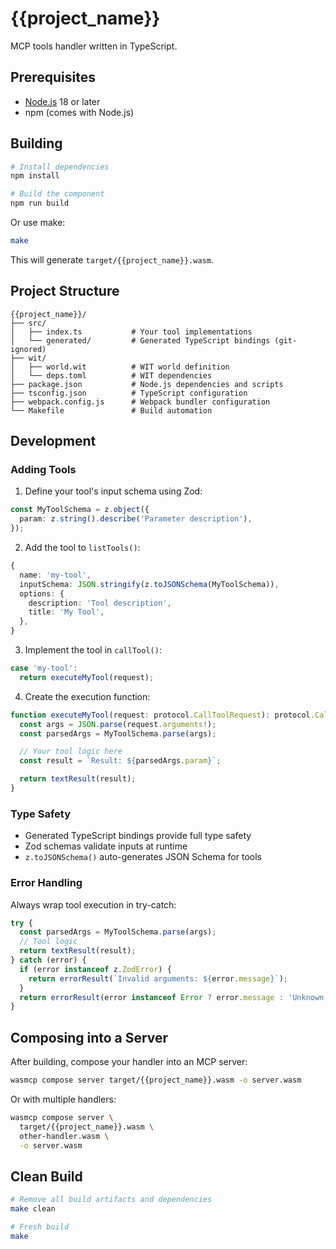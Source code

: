 # {{project_name}}

MCP tools handler written in TypeScript.

## Prerequisites

- [Node.js](https://nodejs.org/) 18 or later
- npm (comes with Node.js)

## Building

```bash
# Install dependencies
npm install

# Build the component
npm run build
```

Or use make:

```bash
make
```

This will generate `target/{{project_name}}.wasm`.

## Project Structure

```
{{project_name}}/
├── src/
│   ├── index.ts           # Your tool implementations
│   └── generated/         # Generated TypeScript bindings (git-ignored)
├── wit/
│   ├── world.wit          # WIT world definition
│   └── deps.toml          # WIT dependencies
├── package.json           # Node.js dependencies and scripts
├── tsconfig.json          # TypeScript configuration
├── webpack.config.js      # Webpack bundler configuration
└── Makefile               # Build automation
```

## Development

### Adding Tools

1. Define your tool's input schema using Zod:

```typescript
const MyToolSchema = z.object({
  param: z.string().describe('Parameter description'),
});
```

2. Add the tool to `listTools()`:

```typescript
{
  name: 'my-tool',
  inputSchema: JSON.stringify(z.toJSONSchema(MyToolSchema)),
  options: {
    description: 'Tool description',
    title: 'My Tool',
  },
}
```

3. Implement the tool in `callTool()`:

```typescript
case 'my-tool':
  return executeMyTool(request);
```

4. Create the execution function:

```typescript
function executeMyTool(request: protocol.CallToolRequest): protocol.CallToolResult {
  const args = JSON.parse(request.arguments!);
  const parsedArgs = MyToolSchema.parse(args);

  // Your tool logic here
  const result = `Result: ${parsedArgs.param}`;

  return textResult(result);
}
```

### Type Safety

- Generated TypeScript bindings provide full type safety
- Zod schemas validate inputs at runtime
- `z.toJSONSchema()` auto-generates JSON Schema for tools

### Error Handling

Always wrap tool execution in try-catch:

```typescript
try {
  const parsedArgs = MyToolSchema.parse(args);
  // Tool logic
  return textResult(result);
} catch (error) {
  if (error instanceof z.ZodError) {
    return errorResult(`Invalid arguments: ${error.message}`);
  }
  return errorResult(error instanceof Error ? error.message : 'Unknown error');
}
```

## Composing into a Server

After building, compose your handler into an MCP server:

```bash
wasmcp compose server target/{{project_name}}.wasm -o server.wasm
```

Or with multiple handlers:

```bash
wasmcp compose server \
  target/{{project_name}}.wasm \
  other-handler.wasm \
  -o server.wasm
```

## Clean Build

```bash
# Remove all build artifacts and dependencies
make clean

# Fresh build
make
```
